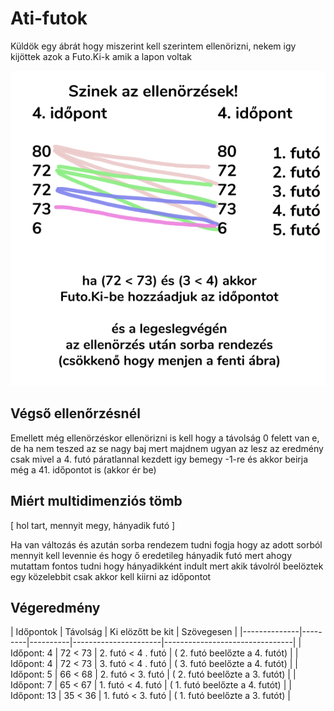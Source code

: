 # Ati-futok

Küldök egy ábrát hogy miszerint kell szerintem ellenörizni, nekem igy kijöttek azok a Futo.Ki-k amik a lapon voltak

![Színes leírás](./assets/szinek.png)

## Végső ellenőrzésnél

Emellett még ellenörzéskor ellenörizni is kell hogy a távolság 0 felett van e, de ha nem teszed az se nagy baj mert majdnem ugyan az lesz az eredmény csak mivel a 4. futó páratlannal kezdett igy bemegy -1-re és akkor beirja még a 41. időpontot is (akkor ér be)

## Miért multidimenziós tömb

[ hol tart, mennyit megy, hányadik futó ]

Ha van változás és azután sorba rendezem tudni fogja hogy az adott sorból mennyit kell levennie és hogy ő eredetileg hányadik futó mert ahogy mutattam fontos tudni hogy hányadikként indult mert akik távolról beelöztek egy közelebbit csak akkor kell kiirni az időpontot

## Végeredmény

| Időpontok  | Távolság | Ki elözőtt be kit | Szövegesen |
|--------------|---------|----------|----------------------|--------------------------------|
| Időpont:  4  | 72 < 73 | 2. futó  <  4 . futó | ( 2. futó beelőzte a 4. futót) |
| Időpont:  4  | 72 < 73 | 3. futó  <  4 . futó | ( 3. futó beelőzte a 4. futót) |
| Időpont:  5  | 66 < 68 | 2. futó   <  3. futó | ( 2. futó beelőzte a 3. futót) |
| Időpont:  7  | 65 < 67 | 1. futó  <  4. futó  | ( 1. futó beelőzte a 4. futót) |
| Időpont:  13 | 35 < 36 | 1. futó  <  3. futó  | ( 1. futó beelőzte a 3. futót) |
